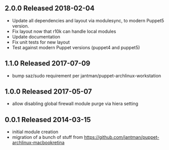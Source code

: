 ## 2.0.0 Released 2018-02-04

- Update all dependencies and layout via modulesync, to modern Puppet5 version.
- Fix layout now that r10k can handle local modules
- Update documentation
- Fix unit tests for new layout
- Test against modern Puppet versions (puppet4 and puppet5)

## 1.1.0 Released 2017-07-09

- bump saz/sudo requirement per jantman/puppet-archlinux-workstation

## 1.0.0 Released 2017-05-07

- allow disabling global firewall module purge via hiera setting

## 0.0.1 Released 2014-03-15

- initial module creation
- migration of a bunch of stuff from https://github.com/jantman/puppet-archlinux-macbookretina

